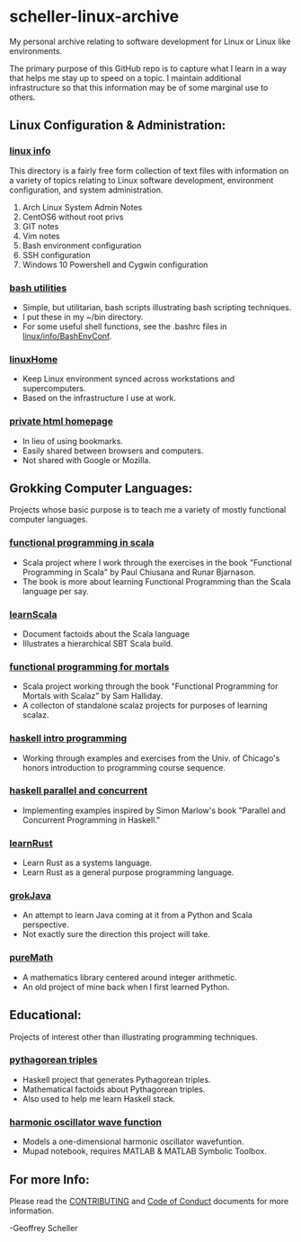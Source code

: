 # scheller-linux-archive
My personal archive relating to software development for Linux or Linux like
environments.

The primary purpose of this GitHub repo is to capture what I learn
in a way that helps me stay up to speed on a topic.  I maintain
additional infrastructure so that this information may be of some
marginal use to others.

## Linux Configuration & Administration:
### [linux info](linux/info/)
This directory is a fairly free form collection of text files with information
on a variety of topics relating to Linux software development, environment
configuration, and system administration.

1. Arch Linux System Admin Notes
2. CentOS6 without root privs
3. GIT notes
4. Vim notes
5. Bash environment configuration
6. SSH configuration
7. Windows 10 Powershell and Cygwin configuration

### [bash utilities](linux/bash-utils/)
* Simple, but utilitarian, bash scripts illustrating bash scripting techniques.
* I put these in my ~/bin directory.
* For some useful shell functions, see the .bashrc files in
  [linux/info/BashEnvConf](linux/info/BashEnvConf).

### [linuxHome](linux/linuxHome/)
* Keep Linux environment synced across workstations and supercomputers.
* Based on the infrastructure I use at work.

### [private html homepage](linux/Web)
* In lieu of using bookmarks.
* Easily shared between browsers and computers.
* Not shared with Google or Mozilla.

## Grokking Computer Languages:
Projects whose basic purpose is to teach me a variety of mostly functional
computer languages.
### [functional programming in scala](grok/grokScala/fpinscala/)
* Scala project where I work through the exercises in the book
  "Functional Programming in Scala" by Paul Chiusana and Runar Bjarnason.
* The book is more about learning Functional Programming than the
  Scala language per say.

### [learnScala](grok/grokScala/learnScala)
* Document factoids about the Scala language
* Illustrates a hierarchical SBT Scala build.

### [functional programming for mortals](grok/grokScalaz/fpForMortals/)
* Scala project working through the book
  "Functional Programming for Mortals with Scalaz" by Sam Halliday.
* A collecton of standalone scalaz projects for purposes of learning scalaz.

### [haskell intro programming](grok/grokHaskell/haskellIntroProgramming/)
* Working through examples and exercises from the Univ. of Chicago's
  honors introduction to programming course sequence.

### [haskell parallel and concurrent](grok/grokHaskell/haskellParallelAndConcurrent/)
* Implementing examples inspired by Simon Marlow's book
  "Parallel and Concurrent Programming in Haskell."

### [learnRust](grok/grokRust/learnRust)
* Learn Rust as a systems language.
* Learn Rust as a general purpose programming language.

### [grokJava](grok/grokJava/)
* An attempt to learn Java coming at it from a Python and Scala perspective.
* Not exactly sure the direction this project will take.

### [pureMath](grok/grokPython/pureMath/)
* A mathematics library centered around integer arithmetic.
* An old project of mine back when I first learned Python.

## Educational:
Projects of interest other than illustrating programming techniques.
### [pythagorean triples](educational/pythagTriples/)
* Haskell project that generates Pythagorean triples.
* Mathematical factoids about Pythagorean triples.
* Also used to help me learn Haskell stack.

### [harmonic oscillator wave function](educational/harmonicOscillator/)
* Models a one-dimensional harmonic oscillator wavefuntion.
* Mupad notebook, requires MATLAB & MATLAB Symbolic Toolbox.

## For more Info:
Please read the
[CONTRIBUTING](CONTRIBUTING.md)
and
[Code of Conduct](CODE_OF_CONDUCT.md)
documents for more information.

-Geoffrey Scheller
